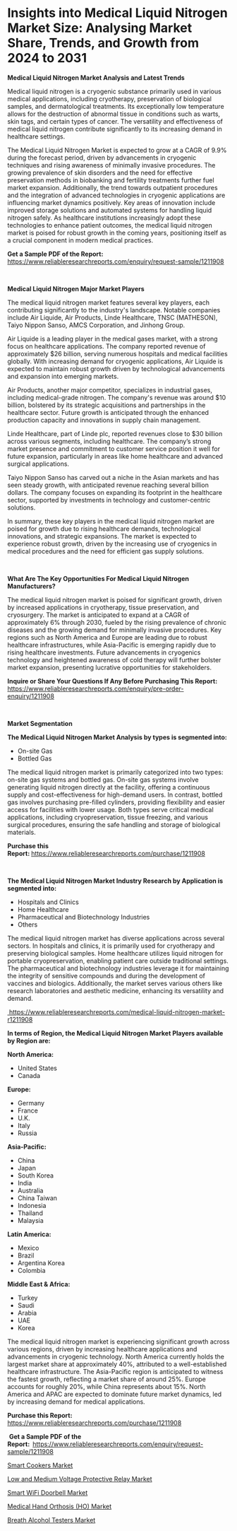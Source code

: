 <p><h1>Insights into Medical Liquid Nitrogen Market Size: Analysing Market Share, Trends, and Growth from 2024 to 2031</h1></p><p><strong>Medical Liquid Nitrogen Market Analysis and Latest Trends</strong></p>
<p><p>Medical liquid nitrogen is a cryogenic substance primarily used in various medical applications, including cryotherapy, preservation of biological samples, and dermatological treatments. Its exceptionally low temperature allows for the destruction of abnormal tissue in conditions such as warts, skin tags, and certain types of cancer. The versatility and effectiveness of medical liquid nitrogen contribute significantly to its increasing demand in healthcare settings.</p><p>The Medical Liquid Nitrogen Market is expected to grow at a CAGR of 9.9% during the forecast period, driven by advancements in cryogenic techniques and rising awareness of minimally invasive procedures. The growing prevalence of skin disorders and the need for effective preservation methods in biobanking and fertility treatments further fuel market expansion. Additionally, the trend towards outpatient procedures and the integration of advanced technologies in cryogenic applications are influencing market dynamics positively. Key areas of innovation include improved storage solutions and automated systems for handling liquid nitrogen safely. As healthcare institutions increasingly adopt these technologies to enhance patient outcomes, the medical liquid nitrogen market is poised for robust growth in the coming years, positioning itself as a crucial component in modern medical practices.</p></p>
<p><strong>Get a Sample PDF of the Report:&nbsp;</strong> <a href="https://www.reliableresearchreports.com/enquiry/request-sample/1211908?utm_campaign=40&utm_medium=2&utm_source=Github&utm_content=ia&utm_term=06102024&utm_id=medical-liquid-nitrogen">https://www.reliableresearchreports.com/enquiry/request-sample/1211908</a></p>
<p>&nbsp;</p>
<p><strong>Medical Liquid Nitrogen Major Market Players</strong></p>
<p><p>The medical liquid nitrogen market features several key players, each contributing significantly to the industry's landscape. Notable companies include Air Liquide, Air Products, Linde Healthcare, TNSC (MATHESON), Taiyo Nippon Sanso, AMCS Corporation, and Jinhong Group.</p><p>Air Liquide is a leading player in the medical gases market, with a strong focus on healthcare applications. The company reported revenue of approximately $26 billion, serving numerous hospitals and medical facilities globally. With increasing demand for cryogenic applications, Air Liquide is expected to maintain robust growth driven by technological advancements and expansion into emerging markets.</p><p>Air Products, another major competitor, specializes in industrial gases, including medical-grade nitrogen. The company's revenue was around $10 billion, bolstered by its strategic acquisitions and partnerships in the healthcare sector. Future growth is anticipated through the enhanced production capacity and innovations in supply chain management.</p><p>Linde Healthcare, part of Linde plc, reported revenues close to $30 billion across various segments, including healthcare. The company’s strong market presence and commitment to customer service position it well for future expansion, particularly in areas like home healthcare and advanced surgical applications.</p><p>Taiyo Nippon Sanso has carved out a niche in the Asian markets and has seen steady growth, with anticipated revenue reaching several billion dollars. The company focuses on expanding its footprint in the healthcare sector, supported by investments in technology and customer-centric solutions.</p><p>In summary, these key players in the medical liquid nitrogen market are poised for growth due to rising healthcare demands, technological innovations, and strategic expansions. The market is expected to experience robust growth, driven by the increasing use of cryogenics in medical procedures and the need for efficient gas supply solutions.</p></p>
<p>&nbsp;</p>
<p><strong>What Are The Key Opportunities For Medical Liquid Nitrogen Manufacturers?</strong></p>
<p><p>The medical liquid nitrogen market is poised for significant growth, driven by increased applications in cryotherapy, tissue preservation, and cryosurgery. The market is anticipated to expand at a CAGR of approximately 6% through 2030, fueled by the rising prevalence of chronic diseases and the growing demand for minimally invasive procedures. Key regions such as North America and Europe are leading due to robust healthcare infrastructures, while Asia-Pacific is emerging rapidly due to rising healthcare investments. Future advancements in cryogenics technology and heightened awareness of cold therapy will further bolster market expansion, presenting lucrative opportunities for stakeholders.</p></p>
<p><strong>Inquire or Share Your Questions If Any Before Purchasing This Report:</strong> <a href="https://www.reliableresearchreports.com/enquiry/pre-order-enquiry/1211908?utm_campaign=40&utm_medium=2&utm_source=Github&utm_content=ia&utm_term=06102024&utm_id=medical-liquid-nitrogen">https://www.reliableresearchreports.com/enquiry/pre-order-enquiry/1211908</a></p>
<p>&nbsp;</p>
<p><strong>Market Segmentation</strong></p>
<p><strong>The Medical Liquid Nitrogen Market Analysis by types is segmented into:</strong></p>
<p><ul><li>On-site Gas</li><li>Bottled Gas</li></ul></p>
<p><p>The medical liquid nitrogen market is primarily categorized into two types: on-site gas systems and bottled gas. On-site gas systems involve generating liquid nitrogen directly at the facility, offering a continuous supply and cost-effectiveness for high-demand users. In contrast, bottled gas involves purchasing pre-filled cylinders, providing flexibility and easier access for facilities with lower usage. Both types serve critical medical applications, including cryopreservation, tissue freezing, and various surgical procedures, ensuring the safe handling and storage of biological materials.</p></p>
<p><strong>Purchase this Report:&nbsp;</strong><a href="https://www.reliableresearchreports.com/purchase/1211908?utm_campaign=40&utm_medium=2&utm_source=Github&utm_content=ia&utm_term=06102024&utm_id=medical-liquid-nitrogen">https://www.reliableresearchreports.com/purchase/1211908</a></p>
<p>&nbsp;</p>
<p><strong>The Medical Liquid Nitrogen Market Industry Research by Application is segmented into:</strong></p>
<p><ul><li>Hospitals and Clinics</li><li>Home Healthcare</li><li>Pharmaceutical and Biotechnology Industries</li><li>Others</li></ul></p>
<p><p>The medical liquid nitrogen market has diverse applications across several sectors. In hospitals and clinics, it is primarily used for cryotherapy and preserving biological samples. Home healthcare utilizes liquid nitrogen for portable cryopreservation, enabling patient care outside traditional settings. The pharmaceutical and biotechnology industries leverage it for maintaining the integrity of sensitive compounds and during the development of vaccines and biologics. Additionally, the market serves various others like research laboratories and aesthetic medicine, enhancing its versatility and demand.</p></p>
<p><a href="https://www.reliableresearchreports.com/medical-liquid-nitrogen-market-r1211908?utm_campaign=40&utm_medium=2&utm_source=Github&utm_content=ia&utm_term=06102024&utm_id=medical-liquid-nitrogen">&nbsp;https://www.reliableresearchreports.com/medical-liquid-nitrogen-market-r1211908</a></p>
<p><strong>In terms of Region, the Medical Liquid Nitrogen Market Players available by Region are:</strong></p>
<p>
    <p> <strong> North America: </strong>
        <ul>
            <li>United States</li>
            <li>Canada</li>
        </ul>
        </p> 
    <p> <strong> Europe: </strong>
        <ul>
            <li>Germany</li>
            <li>France</li>
            <li>U.K.</li>
            <li>Italy</li>
            <li>Russia</li>
        </ul>
        </p> 
    <p> <strong> Asia-Pacific: </strong>
        <ul>
            <li>China</li>
            <li>Japan</li>
            <li>South Korea</li>
            <li>India</li>
            <li>Australia</li>
            <li>China Taiwan</li>
            <li>Indonesia</li>
            <li>Thailand</li>
            <li>Malaysia</li>
        </ul>
        </p> 
    <p> <strong> Latin America: </strong>
        <ul>
            <li>Mexico</li>
            <li>Brazil</li>
            <li>Argentina Korea</li>
            <li>Colombia</li>
        </ul>
        </p> 
    <p> <strong> Middle East & Africa: </strong>
        <ul>
            <li>Turkey</li>
            <li>Saudi</li>
            <li>Arabia</li>
            <li>UAE</li>
            <li>Korea</li>
        </ul>
    </p>
    </p>
<p><p>The medical liquid nitrogen market is experiencing significant growth across various regions, driven by increasing healthcare applications and advancements in cryogenic technology. North America currently holds the largest market share at approximately 40%, attributed to a well-established healthcare infrastructure. The Asia-Pacific region is anticipated to witness the fastest growth, reflecting a market share of around 25%. Europe accounts for roughly 20%, while China represents about 15%. North America and APAC are expected to dominate future market dynamics, led by increasing demand for medical applications.</p></p>
<p><strong>Purchase this Report: </strong><a href="https://www.reliableresearchreports.com/purchase/1211908?utm_campaign=40&utm_medium=2&utm_source=Github&utm_content=ia&utm_term=06102024&utm_id=medical-liquid-nitrogen">https://www.reliableresearchreports.com/purchase/1211908</a></p>
<p>&nbsp;<strong>Get a Sample PDF of the Report:&nbsp;&nbsp;</strong><a href="https://www.reliableresearchreports.com/enquiry/request-sample/1211908?utm_campaign=40&utm_medium=2&utm_source=Github&utm_content=ia&utm_term=06102024&utm_id=medical-liquid-nitrogen">https://www.reliableresearchreports.com/enquiry/request-sample/1211908</a></p>
<p><strong></strong></p>
<p><p><a href="https://issuu.com/reportprime-2/docs/smart-cookers-market-size-2030.pptx_52b3e386f59e21?utm_campaign=40&utm_medium=2&utm_source=Github&utm_content=ia&utm_term=06102024&utm_id=medical-liquid-nitrogen">Smart Cookers Market</a></p><p><a href="https://github.com/JamesCox407/Market-Research-Report-List-1/blob/main/low-and-medium-voltage-protective-relay-market.md?utm_campaign=40&utm_medium=2&utm_source=Github&utm_content=ia&utm_term=06102024&utm_id=medical-liquid-nitrogen">Low and Medium Voltage Protective Relay Market</a></p><p><a href="https://www.linkedin.com/pulse/global-smart-wifi-doorbell-market-sector2024-2031-metrics-b05ec?utm_campaign=40&utm_medium=2&utm_source=Github&utm_content=ia&utm_term=06102024&utm_id=medical-liquid-nitrogen">Smart WiFi Doorbell Market</a></p><p><a href="https://github.com/tacitam515l/Market-Research-Report-List-1/blob/main/medical-hand-orthosis-ho-market.md?utm_campaign=40&utm_medium=2&utm_source=Github&utm_content=ia&utm_term=06102024&utm_id=medical-liquid-nitrogen">Medical Hand Orthosis (HO) Market</a></p><p><a href="https://www.linkedin.com/pulse/global-breath-alcohol-testers-industry-research-report-6htxc?utm_campaign=40&utm_medium=2&utm_source=Github&utm_content=ia&utm_term=06102024&utm_id=medical-liquid-nitrogen">Breath Alcohol Testers Market</a></p></p>